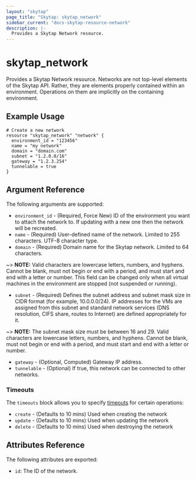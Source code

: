 ```yaml
---
layout: "skytap"
page_title: "Skytap: skytap_network"
sidebar_current: "docs-skytap-resource-network"
description: |-
  Provides a Skytap Network resource.
---
```


# skytap\_network

Provides a Skytap Network resource. Networks are not top-level elements of the Skytap API.
Rather, they are elements properly contained within an environment.
Operations on them are implicitly on the containing environment.

## Example Usage


```hcl
# Create a new network
resource "skytap_network" "network" {
  environment_id = "123456"
  name = "my network"
  domain = "domain.com"
  subnet = "1.2.0.0/16"
  gateway = "1.2.3.254"
  tunnelable = true
}
```

## Argument Reference

The following arguments are supported:

* `environment_id` - (Required, Force New) ID of the environment you want to attach the network to. If updating with a new one then the network will be recreated.
* `name` - (Required) User-defined name of the network. Limited to 255 characters. UTF-8 character type.
* `domain` - (Required) Domain name for the Skytap network. Limited to 64 characters.

~> **NOTE:** Valid characters are lowercase letters, numbers, and hyphens. Cannot be blank, must not begin or end with a period, and must start and end with a letter or number. This field can be changed only when all virtual machines in the environment are stopped (not suspended or running).

* `subnet` - (Required) Defines the subnet address and subnet mask size in CIDR format (for example, 10.0.0.0/24). IP addresses for the VMs are assigned from this subnet and standard network services (DNS resolution, CIFS share, routes to Internet) are defined appropriately for it.

~> **NOTE:** The subnet mask size must be between 16 and 29. Valid characters are lowercase letters, numbers, and hyphens. Cannot be blank, must not begin or end with a period, and must start and end with a letter or number.

* `gateway` - (Optional, Computed) Gateway IP address.
* `tunnelable` - (Optional) If true, this network can be connected to other networks.

### Timeouts

The `timeouts` block allows you to specify [timeouts](https://www.terraform.io/docs/configuration/resources.html#operation-timeouts) for certain operations:

* `create` - (Defaults to 10 mins) Used when creating the network
* `update` - (Defaults to 10 mins) Used when updating the network
* `delete` - (Defaults to 10 mins) Used when destroying the network

## Attributes Reference

The following attributes are exported:

* `id`: The ID of the network.
